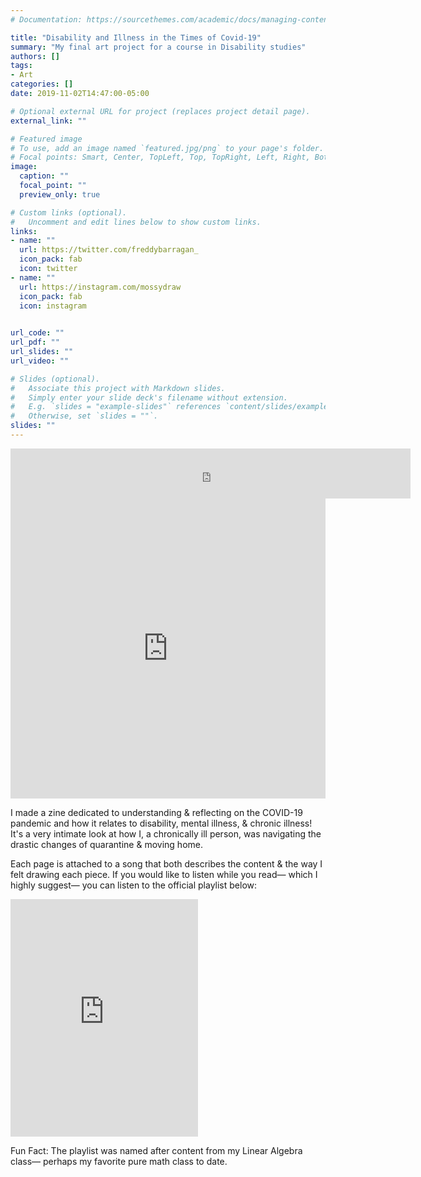 ```yaml
---
# Documentation: https://sourcethemes.com/academic/docs/managing-content/

title: "Disability and Illness in the Times of Covid-19"
summary: "My final art project for a course in Disability studies"
authors: []
tags: 
- Art
categories: []
date: 2019-11-02T14:47:00-05:00

# Optional external URL for project (replaces project detail page).
external_link: ""

# Featured image
# To use, add an image named `featured.jpg/png` to your page's folder.
# Focal points: Smart, Center, TopLeft, Top, TopRight, Left, Right, BottomLeft, Bottom, BottomRight.
image:
  caption: ""
  focal_point: ""
  preview_only: true

# Custom links (optional).
#   Uncomment and edit lines below to show custom links.
links:
- name: ""
  url: https://twitter.com/freddybarragan_
  icon_pack: fab
  icon: twitter
- name: ""
  url: https://instagram.com/mossydraw
  icon_pack: fab
  icon: instagram
  

url_code: ""
url_pdf: ""
url_slides: ""
url_video: ""

# Slides (optional).
#   Associate this project with Markdown slides.
#   Simply enter your slide deck's filename without extension.
#   E.g. `slides = "example-slides"` references `content/slides/example-slides.md`.
#   Otherwise, set `slides = ""`.
slides: ""
---
```

<iframe src="https://open.spotify.com/embed/album/1DFixLWuPkv3KT3TnV35m3" width="640" height="80" frameborder="0" allowtransparency="true" allow="encrypted-media"></iframe>


<iframe src="https://cdn.flipsnack.com/widget/v2/widget.html?hash=f13agm3pr" width="100%" height="480" seamless="seamless" scrolling="no" frameBorder="0" allowFullScreen></iframe>



I made a zine dedicated to understanding & reflecting on the COVID-19 pandemic and how it relates to disability, mental illness, & chronic illness! It's a very intimate look at how I, a chronically ill person, was navigating the drastic changes of quarantine & moving home.  

Each page is attached to a song that both describes the content & the way I felt drawing each piece. If you would like to listen while you read— which I highly suggest— you can listen to the official playlist below:

<iframe src="https://open.spotify.com/embed/playlist/01lZ5wZFe2p0z6LPCNBSil" width="300" height="380" frameborder="0" allowtransparency="true" allow="encrypted-media"></iframe>

Fun Fact: The playlist was named after content from my Linear Algebra class— perhaps my favorite pure math class to date.